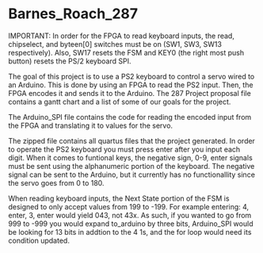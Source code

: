 # Barnes_Roach_287

IMPORTANT: In order for the FPGA to read keyboard inputs, the read, chipselect, and byteen[0] switches must be on (SW1, SW3, SW13 respectively). Also, SW17 resets the FSM and KEY0 (the right most push button) resets the PS/2 keyboard SPI.

The goal of this project is to use a PS2 keyboard to control a servo wired to an Arduino. 
This is done by using an FPGA to read the PS2 input. Then, the FPGA encodes it and sends it to the Arduino.
The 287 Project proposal file contains a gantt chart and a list of some of our goals for the project.

The Arduino_SPI file contains the code for reading the encoded input from the FPGA and translating it to values for the servo.

The zipped file contains all quartus files that the project generated.
In order to operate the PS2 keyboard you must press enter after you input each digit. When it comes to funtional keys, the negative sign, 0-9, enter signals must be sent using the alphanumeric portion of the keyboard. The negative signal can be sent to the Arduino, but it currently has no functionallity since the servo goes from 0 to 180.

When reading keyboard inputs, the Next State portion of the FSM is designed to only accept values from 199 to -199. For example entering:
4, enter, 3, enter would yield 043, not 43x. As such, if you wanted to go from 999 to -999 you would expand to_arduino by three bits, Arduino_SPI would be looking for 13 bits in addtion to the 4 1s, and the for loop would need its condition updated.
